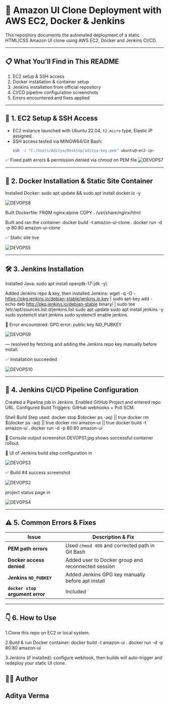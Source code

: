 # 🚀 Amazon UI Clone Deployment with AWS EC2, Docker & Jenkins

This repository documents the automated deployment of a static HTML/CSS Amazon UI clone using AWS EC2, Docker and Jenkins CI/CD.

---

## 📋 What You’ll Find in This README
1. EC2 setup & SSH access
2. Docker installation & container setup
3. Jenkins installation from official repository
4. CI/CD pipeline configuration screenshots
5. Errors encountered and fixes applied

---

## 🧠 1. EC2 Setup & SSH Access

- EC2 instance launched with Ubuntu 22.04, `t2.micro` type, Elastic IP assigned.
- SSH access tested via MINGW64/Git Bash:
  ```bash
  ssh -i "C:/Users/Aditya/Desktop/aditya-key.pem" ubuntu@<ec2-ip>

✅ Fixed path errors & permission denied via chmod on PEM file 
![DEVOPS7](https://github.com/user-attachments/assets/32654e72-909d-4c15-80cc-83f594b05dad)

---

## 🐋 2. Docker Installation & Static Site Container

Installed Docker:
sudo apt update && sudo apt install docker.io -y

![DEVOPS8](https://github.com/user-attachments/assets/90bb50e3-3afd-470d-a25f-5652e1e4100a)

Built Dockerfile:
FROM nginx:alpine
COPY . /usr/share/nginx/html

Built and ran the container:
docker build -t amazon-ui-clone .
docker run -d -p 80:80 amazon-ui-clone

✅ Static site live

![DEVOPS5](https://github.com/user-attachments/assets/052db86a-f6ef-46f1-a391-aad773c39e8f)

---

## 🛠️ 3. Jenkins Installation

Installed Java:
sudo apt install openjdk-17-jdk -y\

Added Jenkins repo & key, then installed Jenkins:
wget -q -O - https://pkg.jenkins.io/debian-stable/jenkins.io.key | sudo apt-key add -
echo deb http://pkg.jenkins.io/debian-stable binary/ | sudo tee /etc/apt/sources.list.d/jenkins.list
sudo apt update
sudo apt install jenkins -y
sudo systemctl start jenkins
sudo systemctl enable jenkins

🔴 Error encountered: GPG error: public key NO_PUBKEY 

![DEVOPS9](https://github.com/user-attachments/assets/76efcb1d-e0fa-4902-aad6-2b07cd6e7bf7)

— resolved by fetching and adding the Jenkins repo key manually before install.

✅ Installation succeeded 

![DEVOPS10](https://github.com/user-attachments/assets/3308ae00-7572-4b8b-8178-70afec36600f)

---

## 🔄 4. Jenkins CI/CD Pipeline Configuration

Created a Pipeline job in Jenkins.
Enabled GitHub Project and entered repo URL.
Configured Build Triggers: GitHub webhooks + Poll SCM.

Shell Build Step used:
docker stop $(docker ps -aq) || true
docker rm $(docker ps -aq) || true
docker rmi amazon-ui || true
docker build -t amazon-ui .
docker run -d -p 80:80 amazon-ui

📸 Console output screenshot DEVOPS1.jpg shows successful container rollout.

🧩 UI of Jenkins build step configuration in 

![DEVOPS3](https://github.com/user-attachments/assets/912d5657-5841-4131-84d0-72beacf566df)


✅ Build #4 success screenshot

![DEVOPS2](https://github.com/user-attachments/assets/225cf25d-a765-4975-a4de-5680f40fd66b)

project status page in 

![DEVOPS4](https://github.com/user-attachments/assets/00284dec-6dd6-4a47-b0d9-477682e598c5)

---

## ⚠️ 5. Common Errors & Fixes
| Issue                            | Description & Fix                                  |
| -------------------------------- | -------------------------------------------------- |
| **PEM path errors**              | Used `chmod 400` and corrected path in Git Bash    |
| **Docker access denied**         | Added user to Docker group and reconnected session |
| **Jenkins `NO_PUBKEY`**          | Added Jenkins GPG key manually before apt install  |
| **`docker stop` argument error** | Included \`                                        |

---

## 👇 6. How to Use

1.Clone this repo on EC2 or local system.

2.Build & run Docker container:
  docker build -t amazon-ui .
  docker run -d -p 80:80 amazon-ui

3.Jenkins (if installed): configure webhook, then builds will auto-trigger and redeploy your static UI clone.


## 👨‍💻 Author
## Aditya Verma


